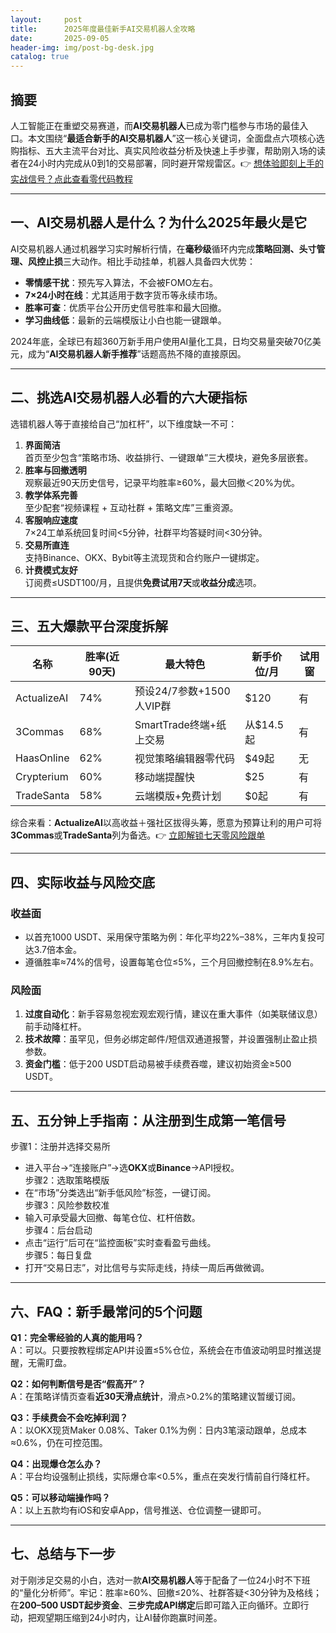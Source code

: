 ```yaml
---
layout:     post
title:      2025年度最佳新手AI交易机器人全攻略
date:       2025-09-05
header-img: img/post-bg-desk.jpg
catalog: true
---
```


## 摘要
人工智能正在重塑交易赛道，而**AI交易机器人**已成为零门槛参与市场的最佳入口。本文围绕“**最适合新手的AI交易机器人**”这一核心关键词，全面盘点六项核心选购指标、五大主流平台对比、真实风险收益分析及快速上手步骤，帮助刚入场的读者在24小时内完成从0到1的交易部署，同时避开常规雷区。👉 [想体验即刻上手的实战信号？点此查看零代码教程](https://okxdog.com/)

---

## 一、AI交易机器人是什么？为什么2025年最火是它  
AI交易机器人通过机器学习实时解析行情，在**毫秒级**循环内完成**策略回测、头寸管理、风控止损**三大动作。相比手动挂单，机器人具备四大优势：  

- **零情感干扰**：预先写入算法，不会被FOMO左右。  
- **7×24小时在线**：尤其适用于数字货币等永续市场。  
- **胜率可查**：优质平台公开历史信号胜率和最大回撤。  
- **学习曲线低**：最新的云端模版让小白也能一键跟单。  

2024年底，全球已有超360万新手用户使用AI量化工具，日均交易量突破70亿美元，成为“**AI交易机器人新手推荐**”话题高热不降的直接原因。

---

## 二、挑选AI交易机器人必看的六大硬指标  
选错机器人等于直接给自己“加杠杆”，以下维度缺一不可：  

1. **界面简洁**  
   首页至少包含“策略市场、收益排行、一键跟单”三大模块，避免多层嵌套。  
2. **胜率与回撤透明**  
   观察最近90天历史信号，记录平均胜率≥60%，最大回撤＜20%为优。  
3. **教学体系完善**  
   至少配套“视频课程 + 互动社群 + 策略文库”三重资源。  
4. **客服响应速度**  
   7×24工单系统回复时间<5分钟，社群平均答疑时间<30分钟。  
5. **交易所直连**  
   支持Binance、OKX、Bybit等主流现货和合约账户一键绑定。  
6. **计费模式友好**  
   订阅费≤USDT100/月，且提供**免费试用7天**或**收益分成**选项。

---

## 三、五大爆款平台深度拆解  
| 名称 | 胜率(近90天) | 最大特色 | 新手价位/月 | 试用窗 |
|---|---|---|---|---|
| ActualizeAI | 74% | 预设24/7参数+1500人VIP群 | $120 | 有 |
| 3Commas | 68% | SmartTrade终端+纸上交易 | 从$14.5起 | 有 |
| HaasOnline | 62% | 视觉策略编辑器零代码 | $49起 | 无 |
| Crypterium | 60% | 移动端提醒快 | $25 | 有 |
| TradeSanta | 58% | 云端模版+免费计划 | $0起 | 有 |

综合来看：**ActualizeAI**以高收益＋强社区拔得头筹，愿意为预算让利的用户可将**3Commas**或**TradeSanta**列为备选。👉 [立即解锁七天零风险跟单](https://okxdog.com/)

---

## 四、实际收益与风险交底  
### 收益面  
- 以首充1000 USDT、采用保守策略为例：年化平均22%–38%，三年内复投可达3.7倍本金。  
- 遵循胜率≈74%的信号，设置每笔仓位≤5%，三个月回撤控制在8.9%左右。  

### 风险面  
1. **过度自动化**：新手容易忽视宏观宏观行情，建议在重大事件（如美联储议息）前手动降杠杆。  
2. **技术故障**：虽罕见，但务必绑定邮件/短信双通道报警，并设置强制止盈止损参数。  
3. **资金门槛**：低于200 USDT启动易被手续费吞噬，建议初始资金≥500 USDT。  

---

## 五、五分钟上手指南：从注册到生成第一笔信号  
步骤1：注册并选择交易所  
- 进入平台→“连接账户”→选**OKX**或**Binance**→API授权。  
步骤2：选取策略模版  
- 在“市场”分类选出“新手低风险”标签，一键订阅。  
步骤3：风险参数校准  
- 输入可承受最大回撤、每笔仓位、杠杆倍数。  
步骤4：后台启动  
- 点击“运行”后可在“监控面板”实时查看盈亏曲线。  
步骤5：每日复盘  
- 打开“交易日志”，对比信号与实际走线，持续一周后再做微调。

---

## 六、FAQ：新手最常问的5个问题  
**Q1：完全零经验的人真的能用吗？**  
A：可以。只要按教程绑定API并设置≤5%仓位，系统会在市值波动明显时推送提醒，无需盯盘。  

**Q2：如何判断信号是否“假高开”？**  
A：在策略详情页查看**近30天滑点统计**，滑点>0.2%的策略建议暂缓订阅。  

**Q3：手续费会不会吃掉利润？**  
A：以OKX现货Maker 0.08%、Taker 0.1%为例：日内3笔滚动跟单，总成本≈0.6%，仍在可控范围。  

**Q4：出现爆仓怎么办？**  
A：平台均设强制止损线，实际爆仓率<0.5%，重点在突发行情前自行降杠杆。  

**Q5：可以移动端操作吗？**  
A：以上五款均有iOS和安卓App，信号推送、仓位调整一键即可。  

---

## 七、总结与下一步  
对于刚涉足交易的小白，选对一款**AI交易机器人**等于配备了一位24小时不下班的“量化分析师”。牢记：胜率≥60%、回撤≤20%、社群答疑<30分钟为及格线；在**200–500 USDT起步资金**、**三步完成API绑定**后即可踏入正向循环。立即行动，把观望期压缩到24小时内，让AI替你跑赢时间差。